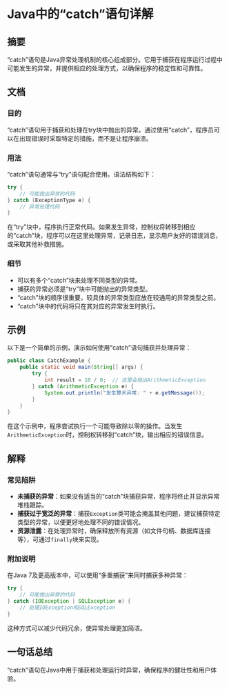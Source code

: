 <!--
Meta Description: # Java中的“catch”语句详解 ## 摘要 “catch”语句是Java异常处理机制的核心组成部分。它用于捕获在程序运行过程中可能发生的异常，并提供相应的处理方式，以确保程序的稳定性和可靠性。 ## 文档 ### 目的 “catch”语句用于捕获和处理在try块中抛出的异常。通过使用“cat...
Meta Keywords: catch, try, java, 可能抛出异常的代码, public
-->

# Java中的“catch”语句详解

## 摘要
“catch”语句是Java异常处理机制的核心组成部分。它用于捕获在程序运行过程中可能发生的异常，并提供相应的处理方式，以确保程序的稳定性和可靠性。

## 文档
### 目的
“catch”语句用于捕获和处理在try块中抛出的异常。通过使用“catch”，程序员可以在出现错误时采取特定的措施，而不是让程序崩溃。

### 用法
“catch”语句通常与“try”语句配合使用。语法结构如下：

```java
try {
    // 可能抛出异常的代码
} catch (ExceptionType e) {
    // 异常处理代码
}
```

在“try”块中，程序执行正常代码。如果发生异常，控制权将转移到相应的“catch”块，程序可以在这里处理异常，记录日志，显示用户友好的错误消息，或采取其他补救措施。

### 细节
- 可以有多个“catch”块来处理不同类型的异常。
- 捕获的异常必须是“try”块中可能抛出的异常类型。
- “catch”块的顺序很重要，较具体的异常类型应放在较通用的异常类型之前。
- “catch”块中的代码将只在其对应的异常发生时执行。

## 示例
以下是一个简单的示例，演示如何使用“catch”语句捕获并处理异常：

```java
public class CatchExample {
    public static void main(String[] args) {
        try {
            int result = 10 / 0;  // 这里会抛出ArithmeticException
        } catch (ArithmeticException e) {
            System.out.println("发生算术异常: " + e.getMessage());
        }
    }
}
```

在这个示例中，程序尝试执行一个可能导致除以零的操作。当发生`ArithmeticException`时，控制权转移到“catch”块，输出相应的错误信息。

## 解释
### 常见陷阱
- **未捕获的异常**：如果没有适当的“catch”块捕获异常，程序将终止并显示异常堆栈跟踪。
- **捕获过于宽泛的异常**：捕获`Exception`类可能会掩盖其他问题，建议捕获特定类型的异常，以便更好地处理不同的错误情况。
- **资源泄露**：在处理异常时，确保释放所有资源（如文件句柄、数据库连接等），可通过`finally`块来实现。

### 附加说明
在Java 7及更高版本中，可以使用“多重捕获”来同时捕获多种异常：

```java
try {
    // 可能抛出异常的代码
} catch (IOException | SQLException e) {
    // 处理IOException和SQLException
}
```

这种方式可以减少代码冗余，使异常处理更加简洁。

## 一句话总结
“catch”语句在Java中用于捕获和处理运行时异常，确保程序的健壮性和用户体验。